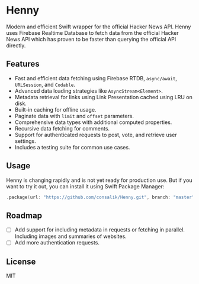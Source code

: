 # Henny

Modern and efficient Swift wrapper for the official Hacker News API.
Henny uses Firebase Realtime Database to fetch data from the official Hacker News API which has proven to be faster than querying the official API directly.

## Features

- Fast and efficient data fetching using Firebase RTDB, `async/await`, `URLSession`, and `Codable`.
- Advanced data loading strategies like `AsyncStream<Element>`.
- Metadata retrieval for links using Link Presentation cached using LRU on disk.
- Built-in caching for offline usage.
- Paginate data with `limit` and `offset` parameters.
- Comprehensive data types with additional computed properties.
- Recursive data fetching for comments.
- Support for authenticated requests to post, vote, and retrieve user settings.
- Includes a testing suite for common use cases.

## Usage

Henny is changing rapidly and is not yet ready for production use.
But if you want to try it out, you can install it using Swift Package Manager:

```swift
.package(url: "https://github.com/consalik/Henny.git", branch: "master")
```

## Roadmap

- [ ] Add support for including metadata in requests or fetching in parallel. Including images and summaries of websites.
- [ ] Add more authentication requests.

## License

MIT
